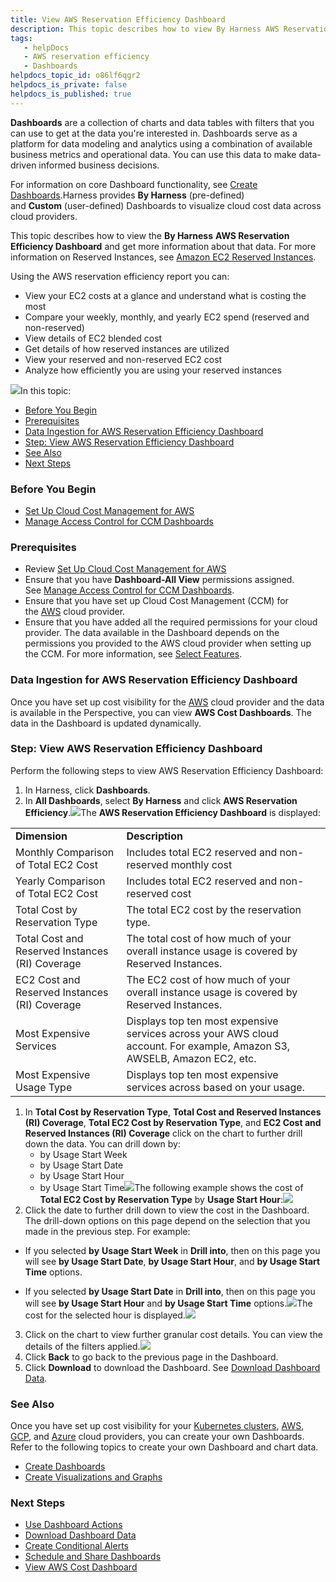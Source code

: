 ```yaml
---
title: View AWS Reservation Efficiency Dashboard
description: This topic describes how to view By Harness AWS Reservation Efficiency Dashboard and get more information about that data.
tags: 
   - helpDocs
   - AWS reservation efficiency
   - Dashboards
helpdocs_topic_id: o86lf6qgr2
helpdocs_is_private: false
helpdocs_is_published: true
---
```


**Dashboards** are a collection of charts and data tables with filters that you can use to get at the data you're interested in. Dashboards serve as a platform for data modeling and analytics using a combination of available business metrics and operational data. You can use this data to make data-driven informed business decisions.

For information on core Dashboard functionality, see [Create Dashboards](https://docs.harness.io/article/ardf4nbvcy-create-dashboards).Harness provides **By Harness** (pre-defined) and **Custom** (user-defined) Dashboards to visualize cloud cost data across cloud providers.

This topic describes how to view the **By Harness** **AWS Reservation Efficiency Dashboard** and get more information about that data. For more information on Reserved Instances, see [Amazon EC2 Reserved Instances](https://docs.aws.amazon.com/whitepapers/latest/cost-optimization-reservation-models/amazon-ec2-reserved-instances.html).

Using the AWS reservation efficiency report you can:

* View your EC2 costs at a glance and understand what is costing the most
* Compare your weekly, monthly, and yearly EC2 spend (reserved and non-reserved)
* View details of EC2 blended cost
* Get details of how reserved instances are utilized
* View your reserved and non-reserved EC2 cost
* Analyze how efficiently you are using your reserved instances

![](https://files.helpdocs.io/i5nl071jo5/articles/o86lf6qgr2/1626197117480/screenshot-2021-07-13-at-10-54-42-pm.png)In this topic:

* [Before You Begin](aws-reservation-coverage-and-service-cost.md)
* [Prerequisites](aws-reservation-coverage-and-service-cost.md)
* [Data Ingestion for AWS Reservation Efficiency Dashboard](aws-reservation-coverage-and-service-cost.md)
* [Step: View AWS Reservation Efficiency Dashboard](aws-reservation-coverage-and-service-cost.md)
* [See Also](aws-reservation-coverage-and-service-cost.md)
* [Next Steps](aws-reservation-coverage-and-service-cost.md)

### Before You Begin

* [Set Up Cloud Cost Management for AWS](../set-up-cloud-cost-management/set-up-cost-visibility-for-aws.md)
* [Manage Access Control for CCM Dashboards](manage-access-control-for-ccm-dashboards.md)

### Prerequisites

* Review [Set Up Cloud Cost Management for AWS](../set-up-cloud-cost-management/set-up-cost-visibility-for-aws.md)
* Ensure that you have **Dashboard-All View** permissions assigned. See [Manage Access Control for CCM Dashboards](manage-access-control-for-ccm-dashboards.md).
* Ensure that you have set up Cloud Cost Management (CCM) for the [AWS](../set-up-cloud-cost-management/set-up-cost-visibility-for-aws.md) cloud provider.
* Ensure that you have added all the required permissions for your cloud provider. The data available in the Dashboard depends on the permissions you provided to the AWS cloud provider when setting up the CCM. For more information, see [Select Features](../set-up-cloud-cost-management/set-up-cost-visibility-for-aws.md).

### Data Ingestion for AWS Reservation Efficiency Dashboard

Once you have set up cost visibility for the [AWS](../set-up-cloud-cost-management/set-up-cost-visibility-for-aws.md) cloud provider and the data is available in the Perspective, you can view **AWS Cost Dashboards**. The data in the Dashboard is updated dynamically.

### Step: View AWS Reservation Efficiency Dashboard

Perform the following steps to view AWS Reservation Efficiency Dashboard:

1. In Harness, click **Dashboards**.
2. In **All Dashboards**, select **By Harness** and click **AWS Reservation Efficiency**.![](https://files.helpdocs.io/i5nl071jo5/articles/o86lf6qgr2/1626247068572/screenshot-2021-07-14-at-12-47-29-pm.png)The **AWS Reservation Efficiency Dashboard** is displayed:  


|  |  |
| --- | --- |
| **Dimension** | **Description** |
| Monthly Comparison of Total EC2 Cost | Includes total EC2 reserved and non-reserved monthly cost |
| Yearly Comparison of Total EC2 Cost | Includes total EC2 reserved and non-reserved cost |
| Total Cost by Reservation Type | The total EC2 cost by the reservation type. |
| Total Cost and Reserved Instances (RI) Coverage | The total cost of how much of your overall instance usage is covered by Reserved Instances. |
| EC2 Cost and Reserved Instances (RI) Coverage | The EC2 cost of how much of your overall instance usage is covered by Reserved Instances. |
| Most Expensive Services | Displays top ten most expensive services across your AWS cloud account. For example, Amazon S3, AWSELB, Amazon EC2, etc. |
| Most Expensive Usage Type | Displays top ten most expensive services across based on your usage. |

1. In **Total Cost by Reservation Type**, **Total Cost and Reserved Instances (RI) Coverage**, **Total EC2 Cost by Reservation Type**, and **EC2 Cost and Reserved Instances (RI) Coverage** click on the chart to further drill down the data. You can drill down by:
	* by Usage Start Week
	* by Usage Start Date
	* by Usage Start Hour
	* by Usage Start Time![](https://files.helpdocs.io/i5nl071jo5/articles/o86lf6qgr2/1626521052919/screenshot-2021-07-17-at-4-52-23-pm.png)The following example shows the cost of **Total EC2 Cost by Reservation Type** by **Usage Start Hour**:![](https://files.helpdocs.io/i5nl071jo5/articles/o86lf6qgr2/1626521313045/screenshot-2021-07-17-at-4-56-47-pm.png)
2. Click the date to further drill down to view the cost in the Dashboard. The drill-down options on this page depend on the selection that you made in the previous step. For example:  
  
- If you selected **by** **Usage Start Week** in **Drill into**, then on this page you will see **by Usage Start Date**, **by Usage Start Hour**, and **by Usage Start Time** options.  
  
- If you selected **by Usage Start Date** in **Drill into**, then on this page you will see **by Usage Start Hour** and **by Usage Start Time** options.![](https://files.helpdocs.io/i5nl071jo5/articles/o86lf6qgr2/1626521843968/screenshot-2021-07-17-at-5-07-12-pm.png)The cost for the selected hour is displayed.![](https://files.helpdocs.io/i5nl071jo5/articles/o86lf6qgr2/1626522105631/screenshot-2021-07-17-at-5-11-30-pm.png)
3. Click on the chart to view further granular cost details. You can view the details of the filters applied.![](https://files.helpdocs.io/i5nl071jo5/articles/o86lf6qgr2/1626524196816/screenshot-2021-07-17-at-5-45-18-pm.png)
4. Click **Back** to go back to the previous page in the Dashboard.
5. Click **Download** to download the Dashboard. See [Download Dashboard Data](https://docs.harness.io/article/op59lb1pxv-download-dashboard-data).

### See Also

Once you have set up cost visibility for your [Kubernetes clusters](../set-up-cloud-cost-management/set-up-cost-visibility-for-kubernetes.md), [AWS](../set-up-cloud-cost-management/set-up-cost-visibility-for-aws.md), [GCP](../set-up-cloud-cost-management/set-up-cost-visibility-for-gcp.md), and [Azure](../set-up-cloud-cost-management/set-up-cost-visibility-for-azure.md) cloud providers, you can create your own Dashboards. Refer to the following topics to create your own Dashboard and chart data.

* [Create Dashboards](https://docs.harness.io/article/ardf4nbvcy-create-dashboards)
* [Create Visualizations and Graphs](https://docs.harness.io/article/n2jqctdt7c-create-visualizations-and-graphs)

### Next Steps

* [Use Dashboard Actions](https://docs.harness.io/article/y1oh7mkwmh-use-dashboard-actions)
* [Download Dashboard Data](https://docs.harness.io/article/op59lb1pxv-download-dashboard-data)
* [Create Conditional Alerts](https://docs.harness.io/article/ro0i58mvby-create-conditional-alerts)
* [Schedule and Share Dashboards](https://docs.harness.io/article/35gfke0rl8-share-dashboards)
* [View AWS Cost Dashboard](aws-dashboard.md)

